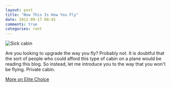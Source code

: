 ```yaml
---
layout: post
title: "Now This Is How You Fly"
date: 2011-09-17 08:41
comments: true
categories: rant
---
```

![Sick cabin](http://f.cl.ly/items/413B2W1L382a0c2o3A1G/Screen%20Shot%202011-09-17%20at%208.41.02%20AM.png)

Are you looking to upgrade the way you fly? Probably not.  It is doubtful that the sort of people who could afford this type of cabin on a plane would be reading this blog.  So instead, let me introduce you to the way that you won't be flying.  Private cabin.

[More on Elite Choice](http://elitechoice.org/2011/09/17/airbus-showcases-worlds-largest-corporate-jet-cabin-on-airbus-acj-318/)